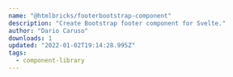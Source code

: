 ```yaml
---
name: "@htmlbricks/footerbootstrap-component"
description: "Create Bootstrap footer component for Svelte."
author: "Dario Caruso"
downloads: 1
updated: "2022-01-02T19:14:28.995Z"
tags: 
  - component-library
---
```

